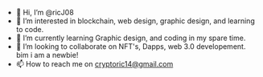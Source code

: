 - 👋 Hi, I’m @ricJ08
- 👀 I’m interested in blockchain, web design, graphic design, and learning to code.
- 🌱 I’m currently learning Graphic design, and coding in my spare time.
- 💞️ I’m looking to collaborate on NFT's, Dapps, web 3.0 developement. bim i am a newbie!
- 📫 How to reach me on cryptoric14@gmail.com

<!---
ricJ08/ricJ08 is a ✨ special ✨ repository because its `README.md` (this file) appears on your GitHub profile.
You can click the Preview link to take a look at your changes.
--->
